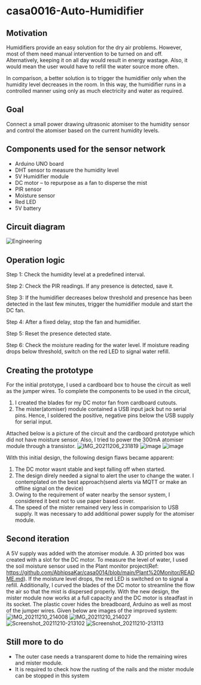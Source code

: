 # casa0016-Auto-Humidifier

## Motivation
Humidifiers provide an easy solution for the dry air problems. However, most of them need manual intervention to be turned on and off. Alternatively, keeping it on all day would result in energy wastage. Also, it would mean the user would have to refill the water source more often.

In comparison, a better solution is to trigger the humidifier only when the humidity level decreases in the room. 
In this way, the humidifier runs in a controlled manner using only as much electricity and water as required.

## Goal
Connect a small power drawing ultrasonic atomiser to the humidity sensor and control the atomiser based on the current humidity levels.

## Components used for the sensor network
<ul>
  <li>Arduino UNO board</li>
  <li>DHT sensor to measure the humidity level</li>
  <li>5V Humidifier module</li>
  <li>DC motor – to repurpose as a fan to disperse the mist</li>
  <li>PIR sensor</li>
  <li>Moisture sensor</li>
  <li>Red LED</li>
  <li>5V battery</li>
</ul>

## Circuit diagram
![Engineering](https://user-images.githubusercontent.com/91799774/145638139-87c108ed-cdf4-4b8b-83be-5279f4f97933.jpg "Made from website https://cloud.smartdraw.com/editor.aspx")

## Operation logic

Step 1: Check the humidity level at a predefined interval.

Step 2: Check the PIR readings. If any presence is detected, save it.

Step 3: If the humidifier decreases below threshold and presence has been detected 
in the last few minutes, trigger the humidifier module and start the DC fan.

Step 4: After a fixed delay, stop the fan and humidifier.

Step 5: Reset the presence detected state.

Step 6: Check the moisture reading for the water level. If moisture reading drops below threshold, switch on the red LED to signal water refill.

## Creating the prototype
For the initial prototype, I used a cardboard box to house the circuit as well as the jumper wires. 
To complete the components to be used in the circuit,
1. I created the blades for my DC motor fan from cardboard cutouts.
2. The mister(atomiser) module contained a USB input jack but no serial pins. Hence, I soldered the positive, negative pins below the USB supply for serial input.

Attached below is a picture of the circuit and the cardboard prototype which did not have moisture sensor. Also, I tried to power the 300mA atomiser module through a transistor.
![IMG_20211206_231819](https://user-images.githubusercontent.com/91799774/145641174-4b67e08a-c1c0-4676-a36e-7155655619d4.jpg)
![image](https://user-images.githubusercontent.com/91799774/145641221-0a01fbc6-edaa-4104-a3ae-f050fa126c88.png)
![image](https://user-images.githubusercontent.com/91799774/145641299-68965ec5-e268-482c-ab2d-b20f53d5963b.png)

With this initial design, the following design flaws became apparent:
1. The DC motor wasnt stable and kept falling off when started.
2. The design direly needed a signal to alert the user to change the water. I contemplated on the best approach(send alerts via MQTT or make an offline signal on the device)
3. Owing to the requirement of water nearby the sensor system, I considered it best not to use paper based cover.
4. The speed of the mister remained very less in comparision to USB supply. It was necessary to add additional power supply for the atomiser module.

## Second iteration
A 5V supply was added with the atomiser module. 
A 3D printed box was created with a slot for the DC motor.
To measure the level of water, I used the soil moisture sensor used in the Plant monitor project(Ref: https://github.com/AbhipsaKar/casa0014/blob/main/Plant%20Monitor/README.md). If the moisture level drops, the red LED is switched on to signal a refill.
Additionally, I curved the blades of the DC motor to streamline the flow the air so that the mist is dispersed properly.
With the new design, the mister module now works at a full capacity and the DC motor is steadfast in its socket.
The plastic cover hides the breadboard, Arduino as well as most of the jumper wires.
Given below are images of the improved system:
![IMG_20211210_214008](https://user-images.githubusercontent.com/91799774/145645140-95794ed5-6b0b-4157-980c-8b55305121f8.jpg)
![IMG_20211210_214027](https://user-images.githubusercontent.com/91799774/145645151-a034e556-0e45-40d8-b981-16524deb27b3.jpg)
![Screenshot_20211210-213102](https://user-images.githubusercontent.com/91799774/145645159-151591cc-26fd-421e-83a0-e5656d90341e.jpg)
![Screenshot_20211210-213113](https://user-images.githubusercontent.com/91799774/145645266-35494ffe-eeb2-4e87-91a1-e3f7cb7f5eb0.jpg)

## Still more to do
<ul>
  <li>The outer case needs a transparent dome to hide the remaining wires and mister module.</li>
  <li>It is required to check how the rusting of the nails and the mister module can be stopped in this system </li>
</ul>
